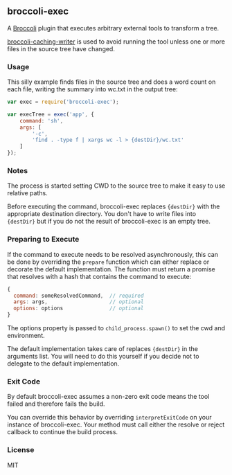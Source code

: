 ## broccoli-exec

A [Broccoli](https://github.com/joliss/broccoli) plugin that executes arbitrary external tools to transform a tree.

[broccoli-caching-writer](https://www.npmjs.org/package/broccoli-caching-writer) is used to avoid running the tool
unless one or more files in the source tree have changed.

### Usage

This silly example finds files in the source tree and does a word count on each file,
writing the summary into wc.txt in the output tree:

```js
var exec = require('broccoli-exec');

var execTree = exec('app', {
    command: 'sh',
    args: [
        '-c',
        'find . -type f | xargs wc -l > {destDir}/wc.txt'
    ]
});
```

### Notes

The process is started setting CWD to the source tree to make it easy to use relative paths.

Before executing the command, broccoli-exec replaces `{destDir}` with the appropriate destination
directory. You don't have to write files into `{destDir}` but if you do not the result of broccoli-exec
is an empty tree.

### Preparing to Execute

If the command to execute needs to be resolved asynchronously, this can be done by overriding the
`prepare` function which can either replace or decorate the default implementation. The function
must return a promise that resolves with a hash that contains the command to execute:

```js
{
  command: someResolvedCommand,  // required
  args: args,                    // optional
  options: options               // optional
}
```

The options property is passed to `child_process.spawn()` to set the cwd and environment.

The default implementation takes care of replaces `{destDir}` in the arguments list. You
will need to do this yourself if you decide not to delegate to the default implementation.

### Exit Code

By default broccoli-exec assumes a non-zero exit code means the tool failed and therefore fails the build.

You can override this behavior by overriding `interpretExitCode` on your instance of broccoli-exec.
Your method must call either the resolve or reject callback to continue the build process.

### License

MIT